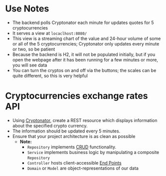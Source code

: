 # Use Notes
* The backend polls Cryptonator each minute for updates quotes for 5 cryptocurrencies
* It serves a view at `locaclhost:8080/`
* This view is a streaming chart of the value and 24-hour volume of some or all of the 5 cryptocurrencies; Cryptonator only updates every minute or two, so be patient
* Because the backend is H2, it will not be populated initially, but if you open the webpage after it has been running for a few minutes or more, you will see data
* You can turn the cryptos on and off via the buttons; the scales can be quite different, so this is very helpful

# Cryptocurrencies exchange rates API
* Using [Cryptonator](https://www.cryptonator.com/api/), create a REST resource which displays information about the specified crypto currency.
* The information should be updated every 5 minutes.
* Ensure that your project architecture is as clean as possible
    * **Note:**
        * `Repository` implements [CRUD](https://en.wikipedia.org/wiki/Create,_read,_update_and_delete) functionality.
        * `Service` implements business logic by manipulating a composite `Repository`
        * `Controller` hosts client-accessible [End Points](https://stackoverflow.com/questions/10799198/what-are-rest-resources)
        * `Domain` or `Model` are object-representations of our data 
